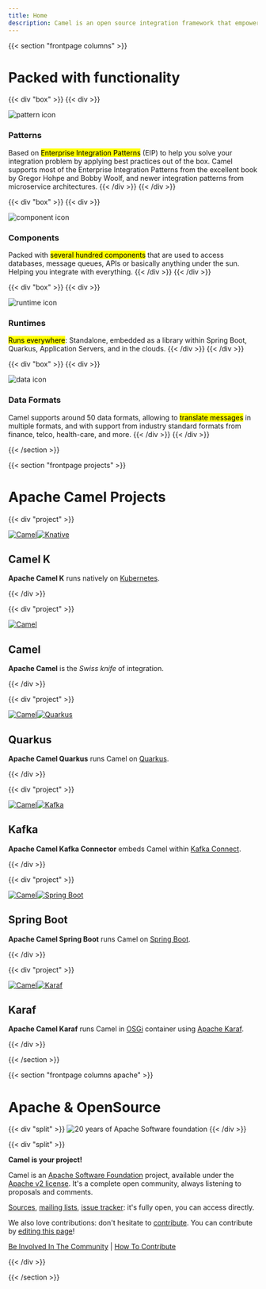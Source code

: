 ```yaml
---
title: Home
description: Camel is an open source integration framework that empowers you to quickly and easily integrate various systems consuming or producing data.
---
```


{{< section "frontpage columns" >}}

# Packed with functionality

{{< div "box" >}}
{{< div >}}

<img src="./img/functions/svg/feature-patterns.svg" alt="pattern icon" class="feature-icon"/>

### Patterns

Based on <mark>Enterprise Integration Patterns</mark> (EIP) to help you solve your integration problem by applying best practices out of the box. Camel supports most of the Enterprise Integration Patterns from the excellent book by Gregor Hohpe and Bobby Woolf, and newer integration patterns from microservice architectures.
{{< /div >}}
{{< /div >}}

{{< div "box" >}}
{{< div >}}

<img src="./img/functions/svg/feature-components.svg" alt="component icon" class="feature-icon"/>

### Components

Packed with <mark>several hundred components</mark> that are used to access databases, message queues, APIs or basically anything under the sun. Helping you integrate with everything.
{{< /div >}}
{{< /div >}}

{{< div "box" >}}
{{< div >}}

<img src="./img/functions/svg/feature-runtimes.svg" alt="runtime icon" class="feature-icon"/>

### Runtimes

<mark>Runs everywhere</mark>: Standalone, embedded as a library within Spring Boot, Quarkus, Application Servers, and in the clouds. 
{{< /div >}}
{{< /div >}}

{{< div "box" >}}
{{< div >}}

<img src="./img/functions/svg/feature-dataformats.svg" alt="data icon" class="feature-icon"/>

### Data Formats

Camel supports around 50 data formats, allowing to <mark>translate messages</mark> in multiple formats, and with support from industry standard formats from finance, telco, health-care, and more.
{{< /div >}}
{{< /div >}}

{{< /section >}}

{{< section "frontpage projects" >}}

# Apache Camel Projects

{{< div "project" >}}

[![Camel](/_/img/logo-d.svg)![Knative](/_/img/knative.svg)](/docs/#camel-k)

## Camel K

**Apache Camel K** runs natively on [Kubernetes](https://kubernetes.io/).

{{< /div >}}

{{< div "project" >}}

[![Camel](/_/img/logo-d.svg)](/manual/latest/)

## Camel

**Apache Camel** is the *Swiss knife* of integration. 

{{< /div >}}

{{< div "project" >}}

[![Camel](/_/img/logo-d.svg)![Quarkus](/_/img/quarkus.svg)](/docs/#camel-quarkus)

## Quarkus

**Apache Camel Quarkus** runs Camel on [Quarkus](https://quarkus.io).

{{< /div >}}

{{< div "project" >}}

[![Camel](/_/img/logo-d.svg)![Kafka](/_/img/apache-kafka.svg)](/docs/#camel-kafka-connector)

## Kafka

**Apache Camel Kafka Connector** embeds Camel within [Kafka Connect](https://kafka.apache.org/documentation/#connect).

{{< /div >}}

{{< div "project" >}}

[![Camel](/_/img/logo-d.svg)![Spring Boot](/_/img/spring-boot.svg)](/docs/#camel-spring-boot)

## Spring Boot

**Apache Camel Spring Boot** runs Camel on [Spring Boot](https://spring.io/projects/spring-boot).


{{< /div >}}

{{< div "project" >}}

[![Camel](/_/img/logo-d.svg)![Karaf](/_/img/apache-karaf.svg)](/docs/#camel-karaf)

## Karaf

**Apache Camel Karaf** runs Camel in [OSGi](https://www.osgi.org/) container using [Apache Karaf](https://karaf.apache.org/).


{{< /div >}}

{{< /section >}}

{{< section "frontpage columns apache" >}}

# Apache &amp; OpenSource

{{< div "split" >}}
![20 years of Apache Software foundation](/img/apache-20.png)
{{< /div >}}

{{< div "split" >}}

**Camel is your project!**

Camel is an [Apache Software Foundation](https://www.apache.org) project, available under the [Apache v2 license](https://apache.org/licenses/LICENSE-2.0). It's a complete open community, always listening to proposals and comments.

[Sources](./community/sources/), [mailing lists](./community/mailing-list/), [issue tracker](./community/support/): it's fully open, you can access directly.

We also love contributions: don't hesitate to [contribute](./manual/latest/contributing.html). You can contribute by <a href="https://github.com/apache/camel-website/edit/master/content">editing this page</a>!

[Be Involved In The Community](./manual/latest/contributing.html) | [How To Contribute](./manual/latest/contributing.html)

{{< /div >}}

{{< /section >}}
